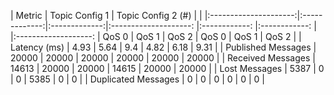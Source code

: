 |        Metric       	| 			Topic Config 1 		       	|       		Topic Config 2 (#) 		|
|			|:---------------------:|:-------------:|:-------------:|:--------------------:	|:------------:	|:------------:	|
|:-------------------:	|      QoS 0     	| QoS 1 	| QoS 2 	|        QoS 0       	| QoS 1 	| QoS 2 	|
| Latency (ms)        	| 4.93           	| 5.64  	| 9.4   	| 4.82               	| 6.18  	| 9.31  	|
| Published Messages  	| 20000          	| 20000 	| 20000 	| 20000              	| 20000 	| 20000 	|
| Received Messages   	| 14613          	| 20000 	| 20000 	| 14615              	| 20000 	| 20000 	|
| Lost Messages       	| 5387           	| 0     	| 0     	| 5385               	| 0     	| 0     	|
| Duplicated Messages 	| 0              	| 0     	| 0     	| 0                  	| 0     	| 0     	|

